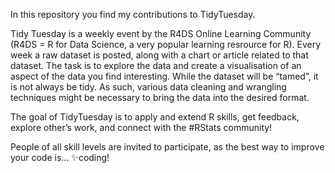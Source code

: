 In this repository you find my contributions to TidyTuesday.

Tidy Tuesday is a weekly event by the R4DS Online Learning Community (R4DS = R  for Data Science, a very popular learning resrource for R).
Every week a raw dataset is posted, along with a chart or article related to that dataset. The task is to explore the data and create a visualisation of an aspect of the data you find interesting.
While the dataset will be “tamed”, it is not always be tidy. As such, various data cleaning and wrangling techniques might be necessary to bring the data into the desired format.

The goal of TidyTuesday is to apply and extend R skills, get feedback, explore other’s work, and connect with the #RStats community!

People of all skill levels are invited to participate, as the best way to improve your code is... ✨coding!
